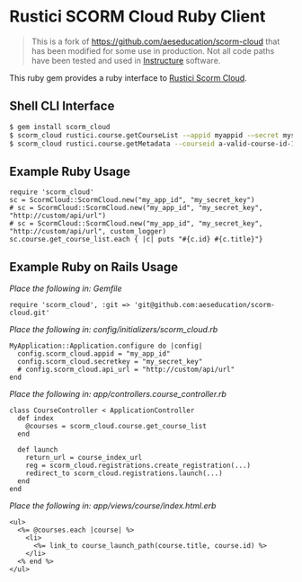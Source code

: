 # Rustici SCORM Cloud Ruby Client

> This is a fork of https://github.com/aeseducation/scorm-cloud that has been
> modified for some use in production.  Not all code paths have been
> tested and used in [Instructure](https://www.instructure.com/) software.

This ruby gem provides a ruby interface to [Rustici Scorm Cloud](https://scorm.com/).

## Shell CLI Interface

```sh
$ gem install scorm_cloud
$ scorm_cloud rustici.course.getCourseList -—appid myappid -—secret mysecret
$ scorm_cloud rustici.course.getMetadata --courseid a-valid-course-id-12345
```

## Example Ruby Usage

    require 'scorm_cloud'
    sc = ScormCloud::ScormCloud.new("my_app_id", "my_secret_key")
    # sc = ScormCloud::ScormCloud.new("my_app_id", "my_secret_key", "http://custom/api/url")
    # sc = ScormCloud::ScormCloud.new("my_app_id", "my_secret_key", "http://custom/api/url", custom_logger)
    sc.course.get_course_list.each { |c| puts "#{c.id} #{c.title}"}

## Example Ruby on Rails Usage

*Place the following in: Gemfile*

    require 'scorm_cloud', :git => 'git@github.com:aeseducation/scorm-cloud.git'

*Place the following in: config/initializers/scorm_cloud.rb*

    MyApplication::Application.configure do |config|
      config.scorm_cloud.appid = "my_app_id"
      config.scorm_cloud.secretkey = "my_secret_key"
      # config.scorm_cloud.api_url = "http://custom/api/url"
    end

*Place the following in: app/controllers.course_controller.rb*

    class CourseController < ApplicationController
      def index
        @courses = scorm_cloud.course.get_course_list
      end
      
      def launch
        return_url = course_index_url
        reg = scorm_cloud.registrations.create_registration(...)
        redirect_to scorm_cloud.registrations.launch(...)
      end
    end

*Place the following in: app/views/course/index.html.erb*

    <ul>
      <%= @courses.each |course| %>
        <li>
          <%= link_to course_launch_path(course.title, course.id) %>
        </li>
      <% end %>
    </ul>
